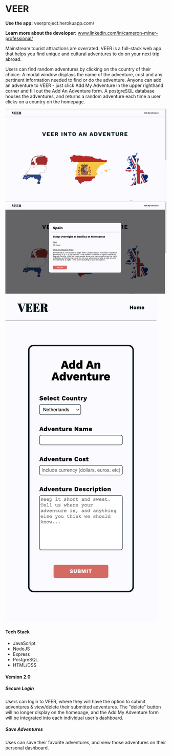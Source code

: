  VEER
 ======

**Use the app:** veerproject.herokuapp.com/ 

**Learn more about the developer:** www.linkedin.com/in/cameron-miner-professional/

Mainstream tourist attractions are overrated. VEER is a full-stack web app that helps you find unique and cultural adventures to do on your next trip abroad.

Users can find random adventures by clicking on the country of their choice. A modal window displays the name of the adventure, cost and any pertinent information needed to find or do the adventure. Anyone can add an adventure to VEER - just click Add My Adventure in the upper righthand corner and fill out the Add An Adventure form. A postgreSQL database houses the adventures, and returns a random adventure each time a user clicks on a country on the homepage.


![homepage view](./client/style_resources/VEERhomepage.png)
![homepage modal view](./client/style_resources/VEERhomepageModal.png)
![add adventure mobile view](./client/style_resources/VEERmobileAdd.png)


#### Tech Stack

* JavaScript
* NodeJS
* Express
* PostgreSQL
* HTML/CSS


#### Version 2.0

##### Secure Login
Users can login to VEER, where they will have the option to submit adventures & view/delete their submitted adventures. The "delete" button will no longer display on the homepage, and the Add My Adventure form will be integrated into each individual user's dashboard.

##### Save Adventures
Uses can save their favorite adventures, and view those adventures on their personal dashboard.